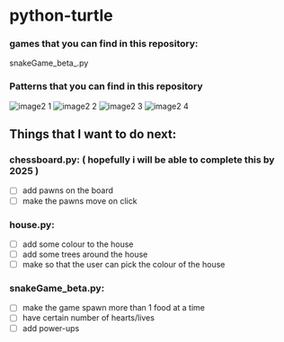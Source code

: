 # python-turtle

### games that you can find in this repository:
snakeGame_beta_.py 

### Patterns that you can find in this repository
![image2 1](https://user-images.githubusercontent.com/76808676/103514062-decaf700-4e91-11eb-8ac5-1ab14f0ad1ec.png)
![image2 2](https://user-images.githubusercontent.com/76808676/103533846-ddaac180-4eb3-11eb-9f3f-f949b4280932.png)
![image2 3](https://user-images.githubusercontent.com/76808676/103536039-cf5ea480-4eb7-11eb-8df5-7871ec219127.png)
![image2 4](https://user-images.githubusercontent.com/76808676/103536042-d08fd180-4eb7-11eb-8146-065c8c7e94b8.png)

## Things that I want to do next:
### chessboard.py: ( hopefully i will be able to complete this by 2025 )
- [ ] add pawns on the board
- [ ] make the pawns move on click 

### house.py:
- [ ] add some colour to the house
- [ ] add some trees around the house
- [ ] make so that the user can pick the colour of the house 

### snakeGame_beta.py:
- [ ] make the game spawn more than 1 food at a time
- [ ] have certain number of hearts/lives
- [ ] add power-ups
